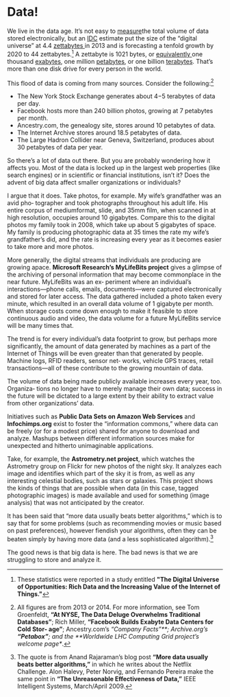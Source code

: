 # Data!

We live in the data age. It’s not easy to [measure]("测量")the total volume of data stored electronically, but an [IDC](/国际文献资料中心) estimate put the size of the “digital universe” at 4.4 [zettabytes ](/泽字节%28ZB%29)in 2013 and is forecasting a tenfold growth by 2020 to 44 zettabytes.[^1] A zettabyte is 1021 bytes, or [equivalently ](/相等地)one thousand [exabytes](/艾字节%28EB%29), one million [petabytes](/拍字节%28PB%29), or one billion [terabytes](/太字节%28TB%29). That’s more than one disk drive for every person in the world.

This flood of data is coming from many sources. Consider the following:[^2]

* The New York Stock Exchange generates about 4−5 terabytes of data per day.
* Facebook hosts more than 240 billion photos, growing at 7 petabytes per month.
* Ancestry.com, the genealogy site, stores around 10 petabytes of data.
* The Internet Archive stores around 18.5 petabytes of data.
* The Large Hadron Collider near Geneva, Switzerland, produces about 30 petabytes of data per year.

So there’s a lot of data out there. But you are probably wondering how it affects you. Most of the data is locked up in the largest web properties \(like search engines\) or in scientific or financial institutions, isn’t it? Does the advent of big data affect smaller organizations or individuals?

I argue that it does. Take photos, for example. My wife’s grandfather was an avid pho‐ tographer and took photographs throughout his adult life. His entire corpus of mediumformat, slide, and 35mm film, when scanned in at high resolution, occupies around 10 gigabytes. Compare this to the digital photos my family took in 2008, which take up about 5 gigabytes of space. My family is producing photographic data at 35 times the rate my wife’s grandfather’s did, and the rate is increasing every year as it becomes easier to take more and more photos.

More generally, the digital streams that individuals are producing are growing apace. **Microsoft Research’s MyLifeBits project** gives a glimpse of the archiving of personal information that may become commonplace in the near future. MyLifeBits was an ex‐ periment where an individual’s interactions—phone calls, emails, documents—were captured electronically and stored for later access. The data gathered included a photo taken every minute, which resulted in an overall data volume of 1 gigabyte per month. When storage costs come down enough to make it feasible to store continuous audio and video, the data volume for a future MyLifeBits service will be many times that.

The trend is for every individual’s data footprint to grow, but perhaps more significantly, the amount of data generated by machines as a part of the Internet of Things will be even greater than that generated by people. Machine logs, RFID readers, sensor net‐ works, vehicle GPS traces, retail transactions—all of these contribute to the growing mountain of data.

The volume of data being made publicly available increases every year, too. Organiza‐ tions no longer have to merely manage their own data; success in the future will be dictated to a large extent by their ability to extract value from other organizations’ data.

Initiatives such as **Public Data Sets on Amazon Web Services** and **Infochimps.org** exist to foster the “information commons,” where data can be freely \(or for a modest price\) shared for anyone to download and analyze. Mashups between different information sources make for unexpected and hitherto unimaginable applications.

Take, for example, the **Astrometry.net project**, which watches the Astrometry group on Flickr for new photos of the night sky. It analyzes each image and identifies which part of the sky it is from, as well as any interesting celestial bodies, such as stars or galaxies. This project shows the kinds of things that are possible when data \(in this case, tagged photographic images\) is made available and used for something \(image analysis\) that was not anticipated by the creator.

It has been said that “more data usually beats better algorithms,” which is to say that for some problems \(such as recommending movies or music based on past preferences\), however fiendish your algorithms, often they can be beaten simply by having more data \(and a less sophisticated algorithm\).[^3]

The good news is that big data is here. The bad news is that we are struggling to store and analyze it.

[^1]: These statistics were reported in a study entitled **"The Digital Universe of Opportunities: Rich Data and the Increasing Value of the Internet of Things."**

[^2]: All figures are from 2013 or 2014. For more information, see Tom Groenfeldt, **“At NYSE, The Data Deluge Overwhelms Traditional Databases”**; Rich Miller, **“Facebook Builds Exabyte Data Centers for Cold Stor‐ age”**; Ancestry.com’s _“Company Facts”**; Archive.org’s **“Petabox”**; and the **Worldwide LHC Computing Grid project’s welcome page\*_.

[^3]: The quote is from Anand Rajaraman’s blog post **“More data usually beats better algorithms,”** in which he writes about the Netflix Challenge. Alon Halevy, Peter Norvig, and Fernando Pereira make the same point in **“The Unreasonable Effectiveness of Data,”** IEEE Intelligent Systems, March/April 2009.

